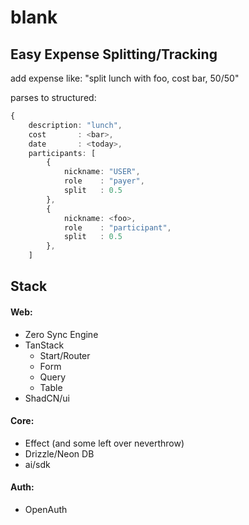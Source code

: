 # blank

## Easy Expense Splitting/Tracking

add expense like:
"split lunch with foo, cost bar, 50/50"

parses to structured:

```ts
{
    description: "lunch",
    cost       : <bar>,
    date       : <today>,
    participants: [
        {
            nickname: "USER",
            role    : "payer",
            split   : 0.5
        },
        {
            nickname: <foo>,
            role    : "participant",
            split   : 0.5
        },
    ]
```

## Stack

#### Web:

- Zero Sync Engine
- TanStack
  - Start/Router
  - Form
  - Query
  - Table
- ShadCN/ui

#### Core:

- Effect (and some left over neverthrow)
- Drizzle/Neon DB
- ai/sdk

#### Auth:

- OpenAuth
